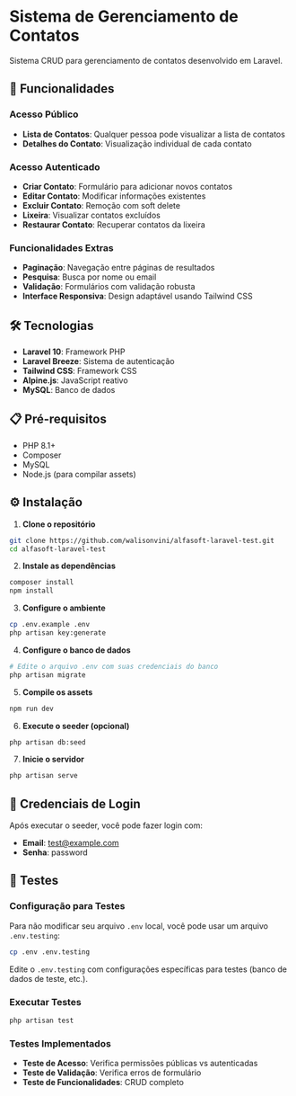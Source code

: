 # Sistema de Gerenciamento de Contatos

Sistema CRUD para gerenciamento de contatos desenvolvido em Laravel.

## 🚀 Funcionalidades

### Acesso Público
- **Lista de Contatos**: Qualquer pessoa pode visualizar a lista de contatos
- **Detalhes do Contato**: Visualização individual de cada contato

### Acesso Autenticado
- **Criar Contato**: Formulário para adicionar novos contatos
- **Editar Contato**: Modificar informações existentes
- **Excluir Contato**: Remoção com soft delete
- **Lixeira**: Visualizar contatos excluídos
- **Restaurar Contato**: Recuperar contatos da lixeira

### Funcionalidades Extras
- **Paginação**: Navegação entre páginas de resultados
- **Pesquisa**: Busca por nome ou email
- **Validação**: Formulários com validação robusta
- **Interface Responsiva**: Design adaptável usando Tailwind CSS

## 🛠️ Tecnologias

- **Laravel 10**: Framework PHP
- **Laravel Breeze**: Sistema de autenticação
- **Tailwind CSS**: Framework CSS
- **Alpine.js**: JavaScript reativo
- **MySQL**: Banco de dados

## 📋 Pré-requisitos

- PHP 8.1+
- Composer
- MySQL
- Node.js (para compilar assets)

## ⚙️ Instalação

1. **Clone o repositório**
```bash
git clone https://github.com/walisonvini/alfasoft-laravel-test.git
cd alfasoft-laravel-test
```

2. **Instale as dependências**
```bash
composer install
npm install
```

3. **Configure o ambiente**
```bash
cp .env.example .env
php artisan key:generate
```

4. **Configure o banco de dados**
```bash
# Edite o arquivo .env com suas credenciais do banco
php artisan migrate
```

5. **Compile os assets**
```bash
npm run dev
```

6. **Execute o seeder (opcional)**
```bash
php artisan db:seed
```

7. **Inicie o servidor**
```bash
php artisan serve
```

## 🔐 Credenciais de Login

Após executar o seeder, você pode fazer login com:
- **Email**: test@example.com
- **Senha**: password

## 🧪 Testes

### Configuração para Testes
Para não modificar seu arquivo `.env` local, você pode usar um arquivo `.env.testing`:

```bash
cp .env .env.testing
```

Edite o `.env.testing` com configurações específicas para testes (banco de dados de teste, etc.).

### Executar Testes
```bash
php artisan test
```

### Testes Implementados
- **Teste de Acesso**: Verifica permissões públicas vs autenticadas
- **Teste de Validação**: Verifica erros de formulário
- **Teste de Funcionalidades**: CRUD completo
